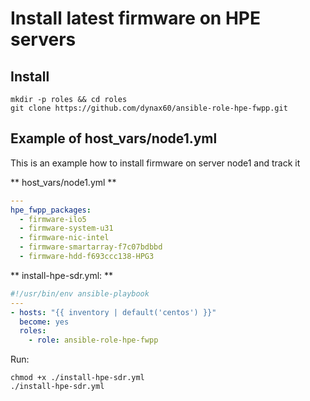 # Install latest firmware on HPE servers

## Install

```
mkdir -p roles && cd roles
git clone https://github.com/dynax60/ansible-role-hpe-fwpp.git
```

## Example of host_vars/node1.yml

This is an example how to install firmware on server node1 and track it

** host_vars/node1.yml **

```yaml
---
hpe_fwpp_packages:
  - firmware-ilo5
  - firmware-system-u31
  - firmware-nic-intel
  - firmware-smartarray-f7c07bdbbd
  - firmware-hdd-f693ccc138-HPG3
```

** install-hpe-sdr.yml: **

```yaml
#!/usr/bin/env ansible-playbook
---
- hosts: "{{ inventory | default('centos') }}"
  become: yes
  roles:
    - role: ansible-role-hpe-fwpp
```

Run:

```
chmod +x ./install-hpe-sdr.yml
./install-hpe-sdr.yml
